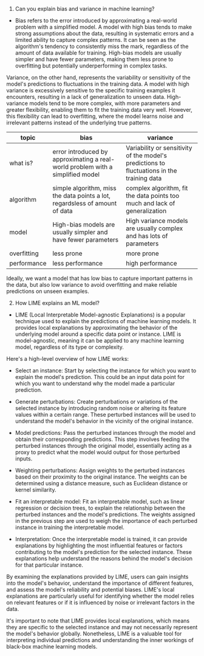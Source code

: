 1. Can you explain bias and variance in machine learning?
  * Bias refers to the error introduced by approximating a real-world problem with a simplified model. A model with high bias tends to make strong assumptions about the data, resulting in systematic errors and a limited ability to capture complex patterns. It can be seen as the algorithm's tendency to consistently miss the mark, regardless of the amount of data available for training. High-bias models are usually simpler and have fewer parameters, making them less prone to overfitting but potentially underperforming in complex tasks.

Variance, on the other hand, represents the variability or sensitivity of the model's predictions to fluctuations in the training data. A model with high variance is excessively sensitive to the specific training examples it encounters, resulting in a lack of generalization to unseen data. High-variance models tend to be more complex, with more parameters and greater flexibility, enabling them to fit the training data very well. However, this flexibility can lead to overfitting, where the model learns noise and irrelevant patterns instead of the underlying true patterns.

| topic       | bias                                                                           | variance |
| ----------- | ------------------------------------------------------------------------------ | ------------------------------------------------------------------------------------------ |
| what is?    | error introduced by approximating a real-world problem with a simplified model | Variability or sensitivity of the model's predictions to fluctuations in the training data |
| algorithm   | simple algorithm, miss the data points a lot, regardsless of amount of data    | complex algorithm, fit the data points too much and lack of generalization                 |
| model       |  High-bias models are usually simpler and have fewer parameters                | High variance models are usually complex and has lots of parameters |
| overfitting | less prone                                                                     | more prone |
| performance | less performance                                                               | high performance|

Ideally, we want a model that has low bias to capture important patterns in the data, but also low variance to avoid overfitting and make reliable predictions on unseen examples.

2. How LIME explains an ML model?
  * LIME (Local Interpretable Model-agnostic Explanations) is a popular technique used to explain the predictions of machine learning models. It provides local explanations by approximating the behavior of the underlying model around a specific data point or instance. LIME is model-agnostic, meaning it can be applied to any machine learning model, regardless of its type or complexity.

Here's a high-level overview of how LIME works:

- Select an instance: Start by selecting the instance for which you want to explain the model's prediction. This could be an input data point for which you want to understand why the model made a particular prediction.

- Generate perturbations: Create perturbations or variations of the selected instance by introducing random noise or altering its feature values within a certain range. These perturbed instances will be used to understand the model's behavior in the vicinity of the original instance.

- Model predictions: Pass the perturbed instances through the model and obtain their corresponding predictions. This step involves feeding the perturbed instances through the original model, essentially acting as a proxy to predict what the model would output for those perturbed inputs.

- Weighting perturbations: Assign weights to the perturbed instances based on their proximity to the original instance. The weights can be determined using a distance measure, such as Euclidean distance or kernel similarity.

- Fit an interpretable model: Fit an interpretable model, such as linear regression or decision trees, to explain the relationship between the perturbed instances and the model's predictions. The weights assigned in the previous step are used to weigh the importance of each perturbed instance in training the interpretable model.

- Interpretation: Once the interpretable model is trained, it can provide explanations by highlighting the most influential features or factors contributing to the model's prediction for the selected instance. These explanations help understand the reasons behind the model's decision for that particular instance.

By examining the explanations provided by LIME, users can gain insights into the model's behavior, understand the importance of different features, and assess the model's reliability and potential biases. LIME's local explanations are particularly useful for identifying whether the model relies on relevant features or if it is influenced by noise or irrelevant factors in the data.

It's important to note that LIME provides local explanations, which means they are specific to the selected instance and may not necessarily represent the model's behavior globally. Nonetheless, LIME is a valuable tool for interpreting individual predictions and understanding the inner workings of black-box machine learning models.
